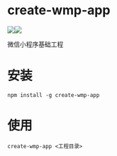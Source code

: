 # create-wmp-app

[![](https://img.shields.io/npm/v/npm.svg)](https://www.npmjs.com/package/create-wmp-app)[![](https://img.shields.io/bundlephobia/min/react.svg)](https://github.com/iShawnWang/create-wmp-app)

微信小程序基础工程 



# 安装

`npm install -g create-wmp-app`



# 使用

`create-wmp-app <工程目录>`

